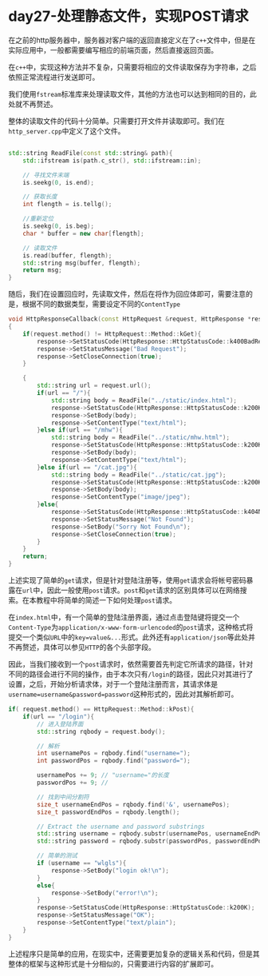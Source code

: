 # day27-处理静态文件，实现POST请求

在之前的http服务器中，服务器对客户端的返回直接定义在了`c++`文件中，但是在实际应用中，一般都需要编写相应的前端页面，然后直接返回页面。

在`c++`中，实现这种方法并不复杂，只需要将相应的文件读取保存为字符串，之后依照正常流程进行发送即可。

我们使用`fstream`标准库来处理读取文件，其他的方法也可以达到相同的目的，此处就不再赘述。

整体的读取文件的代码十分简单。只需要打开文件并读取即可。我们在`http_server.cpp`中定义了这个文件。

```c++

std::string ReadFile(const std::string& path){
    std::ifstream is(path.c_str(), std::ifstream::in);

    // 寻找文件末端
    is.seekg(0, is.end);

    // 获取长度
    int flength = is.tellg();

    //重新定位
    is.seekg(0, is.beg);
    char * buffer = new char[flength];

    // 读取文件
    is.read(buffer, flength);
    std::string msg(buffer, flength);
    return msg;
}
```

随后，我们在设置回应时，先读取文件，然后在将作为回应体即可，需要注意的是，根据不同的数据类型，需要设定不同的`ContentType`
```c++
void HttpResponseCallback(const HttpRequest &request, HttpResponse *response)
{
    if(request.method() != HttpRequest::Method::kGet){
        response->SetStatusCode(HttpResponse::HttpStatusCode::k400BadRequest);
        response->SetStatusMessage("Bad Request");
        response->SetCloseConnection(true);
    }

    {
        std::string url = request.url();
        if(url == "/"){
            std::string body = ReadFile("../static/index.html");
            response->SetStatusCode(HttpResponse::HttpStatusCode::k200K);
            response->SetBody(body);
            response->SetContentType("text/html");
        }else if(url == "/mhw"){
            std::string body = ReadFile("../static/mhw.html");
            response->SetStatusCode(HttpResponse::HttpStatusCode::k200K);
            response->SetBody(body);
            response->SetContentType("text/html");
        }else if(url == "/cat.jpg"){
            std::string body = ReadFile("../static/cat.jpg");
            response->SetStatusCode(HttpResponse::HttpStatusCode::k200K);
            response->SetBody(body);
            response->SetContentType("image/jpeg");
        }else{
            response->SetStatusCode(HttpResponse::HttpStatusCode::k404NotFound);
            response->SetStatusMessage("Not Found");
            response->SetBody("Sorry Not Found\n");
            response->SetCloseConnection(true);
        }
    }
    return;
}
```

上述实现了简单的`get`请求，但是针对登陆注册等，使用`get`请求会将帐号密码暴露在`url`中，因此一般使用`post`请求。`post`和`get`请求的区别具体可以在网络搜索。在本教程中将简单的简述一下如何处理`post`请求。

在`index.html`中，有一个简单的登陆注册界面，通过点击登陆键将提交一个`Content-Type`为`application/x-www-form-urlencoded`的`post`请求，这种格式将提交一个类似`URL`中的`key=value&...`形式。此外还有`application/json`等此处并不再赘述，具体可以参见`HTTP`的各个头部字段。

因此，当我们接收到一个`post`请求时，依然需要首先判定它所请求的路径，针对不同的路径会进行不同的操作，由于本次只有`/login`的路径，因此只对其进行了设置，之后，开始分析请求体，对于一个登陆注册而言，其请求体是`username=username&password=password`这种形式的，因此对其解析即可。

```c++
if( request.method() == HttpRequest::Method::kPost){
    if(url == "/login"){
        // 进入登陆界面
        std::string rqbody = request.body();

        // 解析
        int usernamePos = rqbody.find("username=");
        int passwordPos = rqbody.find("password=");

        usernamePos += 9; // "username="的长度
        passwordPos += 9; // 

        // 找到中间分割符
        size_t usernameEndPos = rqbody.find('&', usernamePos);
        size_t passwordEndPos = rqbody.length();

        // Extract the username and password substrings
        std::string username = rqbody.substr(usernamePos, usernameEndPos - usernamePos);
        std::string password = rqbody.substr(passwordPos, passwordEndPos - passwordPos);

        // 简单的测试
        if (username == "wlgls"){
            response->SetBody("login ok!\n");
        }
        else{
            response->SetBody("error!\n");
        }
        response->SetStatusCode(HttpResponse::HttpStatusCode::k200K);
        response->SetStatusMessage("OK");
        response->SetContentType("text/plain");
    }
}
```

上述程序只是简单的应用，在现实中，还需要更加复杂的逻辑关系和代码，但是其整体的框架与这种形式是十分相似的，只需要进行内容的扩展即可。

